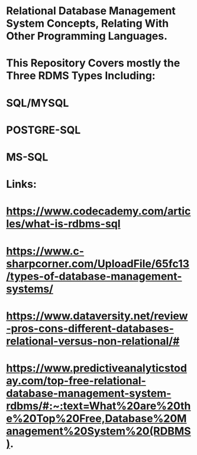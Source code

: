# Relational Database Management System Concepts, Relating With Other Programming Languages.

# This Repository Covers mostly the Three RDMS Types Including:

#                                                               SQL/MYSQL

#                                                               POSTGRE-SQL

#                                                               MS-SQL

# Links:
#       https://www.codecademy.com/articles/what-is-rdbms-sql
#       https://www.c-sharpcorner.com/UploadFile/65fc13/types-of-database-management-systems/
#       https://www.dataversity.net/review-pros-cons-different-databases-relational-versus-non-relational/#
#       https://www.predictiveanalyticstoday.com/top-free-relational-database-management-system-rdbms/#:~:text=What%20are%20the%20Top%20Free,Database%20Management%20System%20(RDBMS).
        
